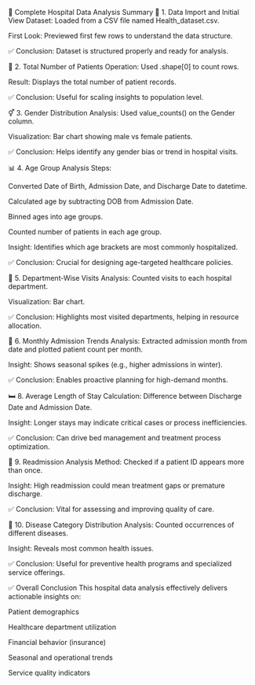 🏥 Complete Hospital Data Analysis Summary
📌 1. Data Import and Initial View
Dataset: Loaded from a CSV file named Health_dataset.csv.

First Look: Previewed first few rows to understand the data structure.

✅ Conclusion: Dataset is structured properly and ready for analysis.

👤 2. Total Number of Patients
Operation: Used .shape[0] to count rows.

Result: Displays the total number of patient records.

✅ Conclusion: Useful for scaling insights to population level.

⚥ 3. Gender Distribution
Analysis: Used value_counts() on the Gender column.

Visualization: Bar chart showing male vs female patients.

✅ Conclusion: Helps identify any gender bias or trend in hospital visits.

📊 4. Age Group Analysis
Steps:

Converted Date of Birth, Admission Date, and Discharge Date to datetime.

Calculated age by subtracting DOB from Admission Date.

Binned ages into age groups.

Counted number of patients in each age group.

Insight: Identifies which age brackets are most commonly hospitalized.

✅ Conclusion: Crucial for designing age-targeted healthcare policies.

🏥 5. Department-Wise Visits
Analysis: Counted visits to each hospital department.

Visualization: Bar chart.

✅ Conclusion: Highlights most visited departments, helping in resource allocation.

📅 6. Monthly Admission Trends
Analysis: Extracted admission month from date and plotted patient count per month.

Insight: Shows seasonal spikes (e.g., higher admissions in winter).

✅ Conclusion: Enables proactive planning for high-demand months.



🛏 8. Average Length of Stay
Calculation: Difference between Discharge Date and Admission Date.

Insight: Longer stays may indicate critical cases or process inefficiencies.

✅ Conclusion: Can drive bed management and treatment process optimization.

🔁 9. Readmission Analysis
Method: Checked if a patient ID appears more than once.

Insight: High readmission could mean treatment gaps or premature discharge.

✅ Conclusion: Vital for assessing and improving quality of care.

🦠 10. Disease Category Distribution
Analysis: Counted occurrences of different diseases.

Insight: Reveals most common health issues.

✅ Conclusion: Useful for preventive health programs and specialized service offerings.


✅ Overall Conclusion
This hospital data analysis effectively delivers actionable insights on:

Patient demographics

Healthcare department utilization

Financial behavior (insurance)

Seasonal and operational trends

Service quality indicators










